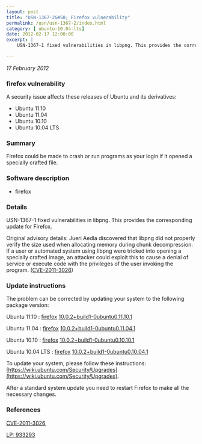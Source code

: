 ```yaml
---
layout: post
title: "USN-1367-2&#58; Firefox vulnerability"
permalink: /usn/usn-1367-2/index.html
category: [ ubuntu-10.04-lts]
date: 2012-02-17 12:00:00
excerpt: |
    USN-1367-1 fixed vulnerabilities in libpng. This provides the corresponding update for Firefox.
    
--- 
```

 
 

*17 February 2012*

### firefox vulnerability

A security issue affects these releases of Ubuntu and its derivatives:

* Ubuntu 11.10
* Ubuntu 11.04
* Ubuntu 10.10
* Ubuntu 10.04 LTS

### Summary

Firefox could be made to crash or run programs as your login if it opened a specially crafted file.

### Software description

* firefox 

### Details

USN-1367-1 fixed vulnerabilities in libpng. This provides the corresponding update for Firefox.

Original advisory details: Jueri Aedla discovered that libpng did not properly verify the size used when allocating memory during chunk decompression. If a user or automated system using libpng were tricked into opening a specially crafted image, an attacker could exploit this to cause a denial of service or execute code with the privileges of the user invoking the program. ([CVE-2011-3026](http://people.ubuntu.com/~ubuntu-security/cve/CVE-2011-3026)) 

### Update instructions

The problem can be corrected by updating your system to the following package version:

Ubuntu 11.10
 : [firefox](https://launchpad.net/ubuntu/+source/firefox) <span> [10.0.2+build1-0ubuntu0.11.10.1](https://launchpad.net/ubuntu/+source/firefox/10.0.2+build1-0ubuntu0.11.10.1) </span> 

Ubuntu 11.04
 : [firefox](https://launchpad.net/ubuntu/+source/firefox) <span> [10.0.2+build1-0ubuntu0.11.04.1](https://launchpad.net/ubuntu/+source/firefox/10.0.2+build1-0ubuntu0.11.04.1) </span> 

Ubuntu 10.10
 : [firefox](https://launchpad.net/ubuntu/+source/firefox) <span> [10.0.2+build1-0ubuntu0.10.10.1](https://launchpad.net/ubuntu/+source/firefox/10.0.2+build1-0ubuntu0.10.10.1) </span> 

Ubuntu 10.04 LTS
 : [firefox](https://launchpad.net/ubuntu/+source/firefox) <span> [10.0.2+build1-0ubuntu0.10.04.1](https://launchpad.net/ubuntu/+source/firefox/10.0.2+build1-0ubuntu0.10.04.1) </span> 

To update your system, please follow these instructions: [https://wiki.ubuntu.com/Security/Upgrades](https://wiki.ubuntu.com/Security/Upgrades).

After a standard system update you need to restart Firefox to make all the necessary changes. 

### References

 
 [CVE-2011-3026](http://people.ubuntu.com/~ubuntu-security/cve/CVE-2011-3026), 

 [LP: 933293](https://launchpad.net/bugs/933293)
 

